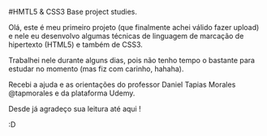 #HMTL5 & CSS3 Base project studies.

Olá, este é meu primeiro projeto (que finalmente achei válido fazer upload) e nele eu desenvolvo
algumas técnicas de linguagem de marcação de hipertexto (HTML5) e também de CSS3. 

Trabalhei nele durante alguns dias, pois não tenho tempo o bastante para estudar no momento (mas fiz
com carinho, hahaha).

Recebi a ajuda e as orientações do professor Daniel Tapias Morales @tapmorales e da plataforma Udemy.


Desde já agradeço sua leitura até aqui ! 


:D
